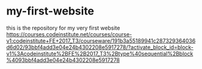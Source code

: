 # my-first-website
this is the repository for my very first website
https://courses.codeinstitute.net/courses/course-v1:codeinstitute+FE+2017_T3/courseware/191b3a55189941c287329364036d6d02/93bbf4add3e04e24b4302208e5917278/?activate_block_id=block-v1%3Acodeinstitute%2BFE%2B2017_T3%2Btype%40sequential%2Bblock%4093bbf4add3e04e24b4302208e5917278
